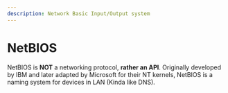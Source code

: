```yaml
---
description: Network Basic Input/Output system
---
```


# NetBIOS

NetBIOS is **NOT** a networking protocol, **rather an API**. Originally developed by IBM and later adapted by Microsoft for their NT kernels, NetBIOS is a naming system for devices in LAN (Kinda like DNS).

